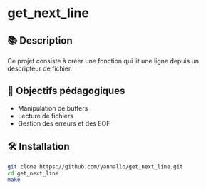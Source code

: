 # get_next_line

## 📚 Description

Ce projet consiste à créer une fonction qui lit une ligne depuis un descripteur de fichier.

## 🎯 Objectifs pédagogiques

- Manipulation de buffers
- Lecture de fichiers
- Gestion des erreurs et des EOF

## 🛠️ Installation

```bash
git clone https://github.com/yannallo/get_next_line.git
cd get_next_line
make

